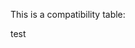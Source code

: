 This is a compatibility table:

<compatability topic="css" type="property" feature="border-radius">test</compatability>